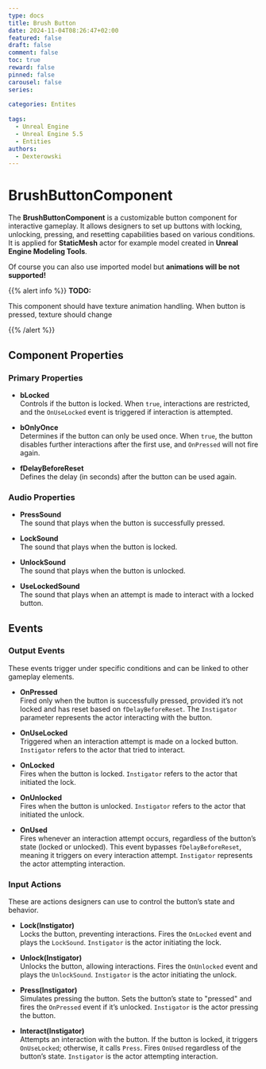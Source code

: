 ```yaml
---
type: docs 
title: Brush Button
date: 2024-11-04T08:26:47+02:00
featured: false
draft: false
comment: false
toc: true
reward: false
pinned: false
carousel: false
series: 
 
categories: Entites
 
tags: 
  - Unreal Engine
  - Unreal Engine 5.5
  - Entities
authors:
  - Dexterowski
---
```


# BrushButtonComponent

The **BrushButtonComponent** is a customizable button component for interactive gameplay. It allows designers to set up buttons with locking, unlocking, pressing, and resetting capabilities based on various conditions. It is applied for **StaticMesh** actor for example model created in **Unreal Engine Modeling Tools**. 

Of course you can also use imported model but **animations will be not supported!**

{{% alert info %}}
<strong>TODO: </strong>
<p>This component should have texture animation handling. When button is pressed, texture should change</p>
{{% /alert %}}

## Component Properties

### Primary Properties

- **bLocked**  
  Controls if the button is locked. When `true`, interactions are restricted, and the `OnUseLocked` event is triggered if interaction is attempted.

- **bOnlyOnce**  
  Determines if the button can only be used once. When `true`, the button disables further interactions after the first use, and `OnPressed` will not fire again.

- **fDelayBeforeReset**  
  Defines the delay (in seconds) after the button can be used again.

### Audio Properties

- **PressSound**  
  The sound that plays when the button is successfully pressed.

- **LockSound**  
  The sound that plays when the button is locked.

- **UnlockSound**  
  The sound that plays when the button is unlocked.

- **UseLockedSound**  
  The sound that plays when an attempt is made to interact with a locked button.

## Events

### Output Events

These events trigger under specific conditions and can be linked to other gameplay elements.

- **OnPressed**  
  Fired only when the button is successfully pressed, provided it’s not locked and has reset based on `fDelayBeforeReset`. The `Instigator` parameter represents the actor interacting with the button.

- **OnUseLocked**  
  Triggered when an interaction attempt is made on a locked button. `Instigator` refers to the actor that tried to interact.

- **OnLocked**  
  Fires when the button is locked. `Instigator` refers to the actor that initiated the lock.

- **OnUnlocked**  
  Fires when the button is unlocked. `Instigator` refers to the actor that initiated the unlock.

- **OnUsed**  
  Fires whenever an interaction attempt occurs, regardless of the button’s state (locked or unlocked). This event bypasses `fDelayBeforeReset`, meaning it triggers on every interaction attempt. `Instigator` represents the actor attempting interaction.

### Input Actions

These are actions designers can use to control the button’s state and behavior.

- **Lock(Instigator)**  
  Locks the button, preventing interactions. Fires the `OnLocked` event and plays the `LockSound`. `Instigator` is the actor initiating the lock.

- **Unlock(Instigator)**  
  Unlocks the button, allowing interactions. Fires the `OnUnlocked` event and plays the `UnlockSound`. `Instigator` is the actor initiating the unlock.

- **Press(Instigator)**  
  Simulates pressing the button. Sets the button’s state to "pressed" and fires the `OnPressed` event if it’s unlocked. `Instigator` is the actor pressing the button.

- **Interact(Instigator)**  
  Attempts an interaction with the button. If the button is locked, it triggers `OnUseLocked`; otherwise, it calls `Press`. Fires `OnUsed` regardless of the button’s state. `Instigator` is the actor attempting interaction.
